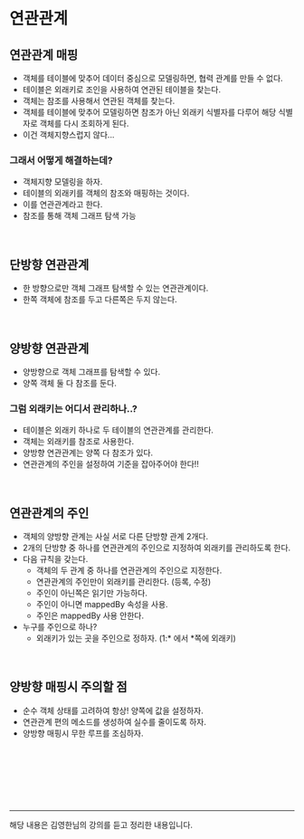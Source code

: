 # 연관관계

## 연관관계 매핑
- 객체를 테이블에 맞추어 데이터 중심으로 모델링하면, 협력 관계를 만들 수 없다.
- 테이블은 외래키로 조인을 사용하여 연관된 테이블을 찾는다.
- 객체는 참조를 사용해서 연관된 객체를 찾는다.
- 객체를 테이블에 맞추어 모델링하면 참조가 아닌 외래키 식별자를 다루어 해당 식별자로 객체를 다시 조회하게 된다.
- 이건 객체지향스럽지 않다...

### 그래서 어떻게 해결하는데?
- 객체지향 모델링을 하자.
- 테이블의 외래키를 객체의 참조와 매핑하는 것이다.
- 이를 연관관계라고 한다.
- 참조를 통해 객체 그래프 탐색 가능

<br>

## 단방향 연관관계
- 한 방향으로만 객체 그래프 탐색할 수 있는 연관관계이다.
- 한쪽 객체에 참조를 두고 다른쪽은 두지 않는다.

<br>

## 양방향 연관관계
- 양방향으로 객체 그래프를 탐색할 수 있다.
- 양쪽 객체 둘 다 참조를 둔다.

### 그럼 외래키는 어디서 관리하나..?
- 테이블은 외래키 하나로 두 테이블의 연관관계를 관리한다.
- 객체는 외래키를 참조로 사용한다.
- 양방향 연관관계는 양쪽 다 참조가 있다.
- 연관관계의 주인을 설정하여 기준을 잡아주어야 한다!!

<br>

## 연관관계의 주인
- 객체의 양방향 관계는 사실 서로 다른 단방향 관계 2개다.
- 2개의 단방향 중 하나를 연관관계의 주인으로 지정하여 외래키를 관리하도록 한다.
- 다음 규칙을 갖는다.
  - 객체의 두 관계 중 하나를 연관관계의 주인으로 지정한다.
  - 연관관계의 주인만이 외래키를 관리한다. (등록, 수정)
  - 주인이 아닌쪽은 읽기만 가능하다.
  - 주인이 아니면 mappedBy 속성을 사용.
  - 주인은 mappedBy 사용 안한다.
- 누구를 주인으로 하나?
  - 외래키가 있는 곳을 주인으로 정하자. (1:* 에서 *쪽에 외래키)

<br>

## 양방향 매핑시 주의할 점
- 순수 객체 상태를 고려하여 항상! 양쪽에 값을 설정하자.
- 연관관계 편의 메소드를 생성하여 실수를 줄이도록 하자.
- 양방향 매핑시 무한 루프를 조심하자.

<br>



















<br><br><br><br>

---

해당 내용은 김영한님의 강의를 듣고 정리한 내용입니다.